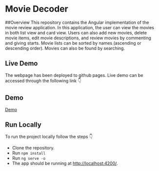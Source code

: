 # Movie Decoder

##Overview
This repository contains the Angular implementation of the movie review application. In this application, the user can view the movies in both list view and card view. Users can also add new movies, delete movie items, edit movie descriptions, and review movies by commenting and giving starts. Movie lists can be sorted by names (ascending or descending order). Movies can also be found by searching.


## Live Demo
The webpage has been deployed to github pages. Live demo can be accessed through the following link :point_down:


## Demo 
[Demo]()

## Run Locally
To run the project locally follow the steps :point_down:
- Clone the repository.
- Run `npm install`
- Run `ng serve -o`
- The app should be running at [http://localhost:4200/](http://localhost:4200/).
